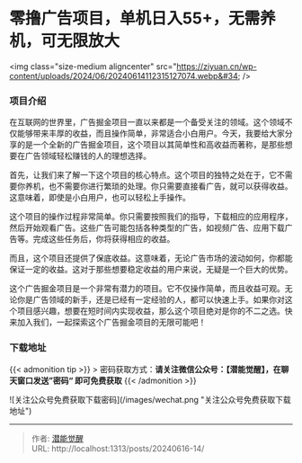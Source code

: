 # 零撸广告项目，单机日入55&#43;，无需养机，可无限放大


&lt;img class=&#34;size-medium aligncenter&#34; src=&#34;https://ziyuan.cn/wp-content/uploads/2024/06/20240614112315127074.webp&#34;  /&gt;

###  项目介绍

在互联网的世界里，广告掘金项目一直以来都是一个备受关注的领域。这个领域不仅能够带来丰厚的收益，而且操作简单，非常适合小白用户。今天，我要给大家分享的是一个全新的广告掘金项目，这个项目以其简单性和高收益而著称，是那些想要在广告领域轻松赚钱的人的理想选择。

首先，让我们来了解一下这个项目的核心特点。这个项目的独特之处在于，它不需要你养机，也不需要你进行繁琐的处理。你只需要直接看广告，就可以获得收益。这意味着，即使是小白用户，也可以轻松上手操作。

这个项目的操作过程非常简单。你只需要按照我们的指导，下载相应的应用程序，然后开始观看广告。这些广告可能包括各种类型的广告，如视频广告、应用下载广告等。完成这些任务后，你将获得相应的收益。

而且，这个项目还提供了保底收益。这意味着，无论广告市场的波动如何，你都能保证一定的收益。这对于那些想要稳定收益的用户来说，无疑是一个巨大的优势。

这个广告掘金项目是一个非常有潜力的项目。它不仅操作简单，而且收益可观。无论你是广告领域的新手，还是已经有一定经验的人，都可以快速上手。如果你对这个项目感兴趣，想要在短时间内实现收益，那么这个项目绝对是你的不二之选。快来加入我们，一起探索这个广告掘金项目的无限可能吧！


### 下载地址




{{&lt; admonition tip &gt;}}
&gt; 密码获取方式：**请关注微信公众号：【潜能觉醒】，在聊天窗口发送”密码“ 即可免费获取**
{{&lt; /admonition &gt;}}


![关注公众号免费获取下载密码](/images/wechat.png &#34;关注公众号免费获取下载地址&#34;)

---

> 作者: [潜能觉醒](/)  
> URL: http://localhost:1313/posts/20240616-14/  

